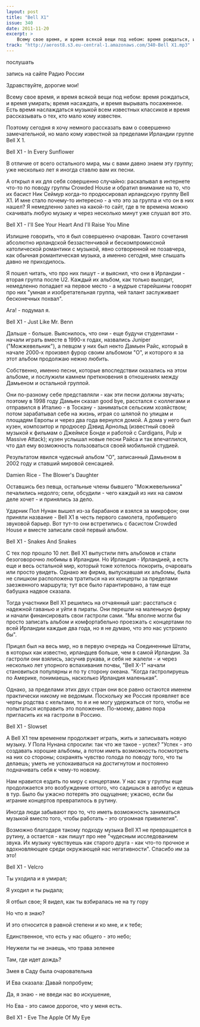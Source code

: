 ```yaml
---
layout: post
title: "Bell X1"
issue: 340
date: 2011-11-20
excerpt: >
    Всему свое время, и время всякой вещи под небом: время рождаться, и время умирать; время насаждать, и время вырывать посаженное. Есть время наслаждаться музыкой всем известных классиков и время рассказывать о тех, кто мало кому известен.
track: "http://aerost8.s3.eu-central-1.amazonaws.com/340-Bell X1.mp3"
---
```


послушать

запись на сайте Радио России

Здравствуйте, дорогие мои!

Всему свое время, и время всякой вещи под небом: время рождаться, и время умирать; время насаждать, и время вырывать посаженное. Есть время наслаждаться музыкой всем известных классиков и время рассказывать о тех, кто мало кому известен.

Поэтому сегодня я хочу немного рассказать вам о совершенно замечательной, но мало кому известной за пределами Ирландии группе Bell X 1.

Bell X1 - In Every Sunflower

В отличие от всего остального мира, мы с вами давно знаем эту группу; уже несколько лет я иногда ставлю вам их песни.

А открыл я их для себя совершенно случайно: раскапывал в интернете что-то по поводу группы Crowded House и обратил внимание на то, что их басист Ник Сеймур когда-то продюсировал ирландскую группу Bell X1. И мне стало почему-то интересно - а что это за группа и что он в них нашел? Я немедленно залез на какой-то сайт, где в те времена можно скачивать любую музыку и через несколько минут уже слушал вот это.

Bell X1 - I'll See Your Heart And I'll Raise You Mine

Излишне говорить, что я был совершенно очарован. Такого сочетания абсолютно ирландской беззастенчивой и бескомпромиссной католической романтики с музыкой, явно сотворенной не позавчера, как обычная романтическая музыка, а именно сегодня, мне слышать давно не приходилось.

Я пошел читать, что про них пишут - и выяснил, что они в Ирландии - вторая группа после U2. Каждый их альбом, как только выходит, немедленно попадает на первое место - а мудрые старейшины говорят про них "умная и изобретательная группа, чей талант заслуживает бесконечных похвал".

Ага! - подумал я.

Bell X1 - Just Like Mr. Benn

Дальше - больше. Выяснилось, что они - еще будучи студентами - начали играть вместе в 1990-х годах, назвались Juniper ("Можжевельник"), а певцом у них был некто Дамьен Райс, который в начале 2000-х произвел фурор своим альбомом "О", и которого я за этот альбом продолжаю нежно любить.

Собственно, именно песни, которые впоследствии оказались на этом альбоме, и послужили камнем преткновения в отношениях между Дамьеном и остальной группой.

Они по-разному себе представляли - как эти песни должны звучать; поэтому в 1998 году Дамьен сказал good bye, расстался с коллегами и отправился в Италию - в Тоскану - заниматься сельским хозяйством; потом зарабатывал себе на жизнь, играя со шляпой по улицам и площадям Европы и через два года вернулся домой. А дома у него был кузен, композитор и продюсер Дэвид Арнольд (известный своей музыкой к фильмам о Джеймсе Бонде и работой с Cardigans, Pulp и Massive Attack); кузен услышал новые песни Райса и так впечатлился, что дал ему возможность пользоваться своей мобильной студией.

Результатом явился чудесный альбом "О", записанный Дамьеном в 2002 году и ставший мировой сенсацией.

Damien Rice - The Blower's Daughter

Оставшись без певца, остальные члены бывшего "Можжевельника" печалились недолго; сели, обсудили - чего каждый из них на самом деле хочет - и принялись за дело.

Ударник Пол Нунан вышел из-за барабанов и взялся за микрофон; они приняли название - Bell X1 в честь первого самолета, пробившего звуковой барьер. Вот тут-то они встретились с басистом Crowded House и вместе записали свой первый альбом.

Bell X1 - Snakes And Snakes

C тех пор прошло 10 лет. Bell X1 выпустили пять альбомов и стали безоговорочно любимы в Ирландии. Но Ирландия - Ирландией, а есть еще и весь остальной мир, который тоже хотелось покорить, очаровать или просто увидеть. Однако же фирма, выпускавшая их альбомы, была не слишком расположена тратиться на их концерты за пределами заезженного маршрута; тут все было гарантировано, а там еще бабушка надвое сказала.

Тогда участники Bell X1 решились на отчаянный шаг: расстаться с надежной гаванью и уйти в пираты. Они перешли на маленькую фирму и начали финансировать свои гастроли сами. "Мы вполне могли бы просто записать альбом и комфортабельно проезжать с концертами по всей Ирландии каждые два года, но я не думаю, что это нас устроило бы".

Прицел был на весь мир, но в первую очередь на Соединенные Штаты, в которых как известно, ирландцев больше, чем в самой Ирландии. За гастроли они взялись, засучив рукава, и себя не жалели - и через несколько лет упорного вспахивания почвы, "Bell X-1" начали становиться популярны и по ту сторону океана. "Когда гастролируешь по Америке, понимаешь, насколько Ирландия маленькая".

Однако, за пределами этих двух стран они все равно остаются именем практически никому не ведомым. Поскольку же Россия проявляет все черты родства с кельтами, то я и не могу удержаться от того, чтобы не попытаться исправить это положение. По-моему, давно пора пригласить их на гастроли в Россию.

Bell X1 - Slowset

А Bell X1 тем временем продолжает играть, жить и записывать новую музыку. У Пола Нунана спросили: так что же такое - успех? "Успех - это создавать хорошие альбомы, а потом иметь возможность посмотреть на них со стороны; сохранять чувство голода по поводу того, что ты делаешь; уметь не успокаиваться на достигнутом и постоянно подначивать себя к чему-то новому.

Нам нравится ездить по миру с концертами. У нас как у группы еще продолжается это возбуждение оттого, что садишься в автобус и едешь в тур. Было бы ужасно потерять это ощущение; ужасно, если бы играние концертов превратилось в рутину.

Иногда люди забывают про то, что иметь возможность заниматься музыкой вместо того, чтобы работать - это огромная привилегия".

Возможно благодаря такому подходу музыка Bell X1 не превращается в рутину, а остается - как пишут про нее "чудесным исследованием звука. Их музыку чувствуешь как старого друга - как что-то прочное и вдохновляющее среди окружающей нас негативности". Спасибо им за это!

Bell X1 - Velcro

Ты уходила и я умирал;

Я уходил и ты рыдала;

Я отбыл свое; Я видел, как ты взбиралась не на ту гору

Но что я знаю?

И это относится в равной степени и ко мне, и к тебе;

Единственное, что есть у нас общего - это небо;

Неужели ты не знаешь, что трава зеленее

Там, где идет дождь?

Змея в Саду была очаровательна

И Ева сказала: Давай попробуем;

Да, я знаю - не введи нас во искушение,

Но Ева - это самое дорогое, что у меня есть.

Bell X1 - Eve The Apple Of My Eye
